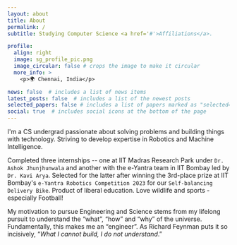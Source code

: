```yaml
---
layout: about
title: About
permalink: /
subtitle: Studying Computer Science <a href='#'>Affiliations</a>.

profile:
  align: right
  image: sg_profile_pic.png
  image_circular: false # crops the image to make it circular
  more_info: >
    <p>🌍 Chennai, India</p>

news: false  # includes a list of news items
latest_posts: false  # includes a list of the newest posts
selected_papers: false # includes a list of papers marked as "selected={true}"
social: true  # includes social icons at the bottom of the page
---
```


I'm a CS undergrad passionate about solving problems and building things with technology. Striving to develop expertise in Robotics and Machine Intelligence. 

Completed three internships -- one at IIT Madras Research Park under `Dr. Ashok Jhunjhunwala` and another with the e-Yantra team in IIT Bombay led by `Dr. Kavi Arya`. Selected for the latter after winning the 3rd-place prize at IIT Bombay's `e-Yantra Robotics Competition 2023` for our `Self-balancing Delivery Bike`. Product of liberal education. Love wildlife and sports - especially Football!

My motivation to pursue Engineering and Science stems from my lifelong pursuit to understand the “what”, “how” and “why” of the universe. Fundamentally, this makes me an “engineer”. As Richard Feynman puts it so incisively, “*What I cannot build, I do not understand*.”

<!--- Write your biography here. Tell the world about yourself. Link to your favorite [subreddit](http://reddit.com). You can put a picture in, too. The code is already in, just name your picture `prof_pic.jpg` and put it in the `img/` folder.

Put your address / P.O. box / other info right below your picture. You can also disable any of these elements by editing `profile` property of the YAML header of your `_pages/about.md`. Edit `_bibliography/papers.bib` and Jekyll will render your [publications page](/al-folio/publications/) automatically.

Link to your social media connections, too. This theme is set up to use [Font Awesome icons](https://fontawesome.com/) and [Academicons](https://jpswalsh.github.io/academicons/), like the ones below. Add your Facebook, Twitter, LinkedIn, Google Scholar, or just disable all of them.
-->
